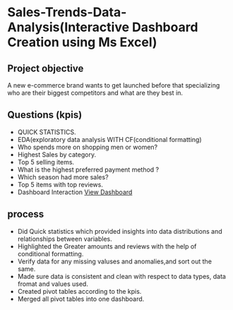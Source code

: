 
# Sales-Trends-Data-Analysis(Interactive Dashboard Creation using Ms Excel) 
## Project objective 
A new e-commerce brand wants to get launched before that specializing who are their biggest competitors and what are they best in. 
## Questions (kpis) 					
- QUICK STATISTICS.						
- EDA(exploratory data analysis WITH CF(conditional formatting)						
- Who spends more on shopping men or women?						
- Highest Sales by category.						
- Top 5 selling items.						
- What is the highest preferred payment method ?						
- Which season had more sales?						
- Top 5 items with top reviews.						
- Dashboard Interaction <a href="https://github.com/Ayankhannn/Data-Analysis_dashboard/blob/main/Dashboard.png">View Dashboard</a>
## process
- Did Quick statistics which provided insights into data distributions and relationships between variables.
- Highlighted the Greater amounts and reviews with the help of conditional formatting.
- Verify data for any missing valuses and anomalies,and sort out the same.
- Made sure data is consistent and clean with respect to data types, data fromat and values used.
- Created pivot tables according to the kpis.
- Merged all pivot tables into one dashboard.  
  
 

 

 

 

 

 

